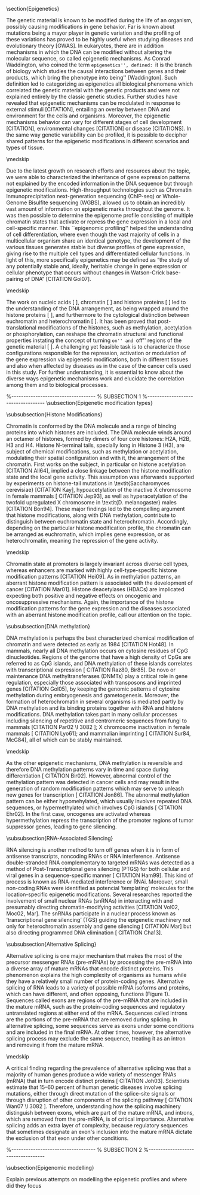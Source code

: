 \section{Epigenetics}

The genetic material is known to be modified during the life of an organism, possibly causing modifications in gene behavior. Far is known about mutations being a mayor player in genetic variation and the profiling of these variations has proved to be highly useful when studying diseases and evolutionary theory [GWAS]. In eukaryotes, there are in addition mechanisms in which the DNA can be modified without altering the molecular sequence, so called epigenetic mechanisms. As Conrad Waddington, who coined the term ``epigenetics'', defined: ``it is the branch of biology which studies the causal interactions between genes and their products, which bring the phenotype into being'' [Waddington]. Such definition led to categorizing as epigenetics all biological phenomena which correlated the genetic material with the genetic products and were not explained entirely by the classic genetic studies. Further studies have revealed that epigenetic mechanisms can be modulated in response to external stimuli [CITATION], entailing an overlay between DNA  and environment for the cells and organisms. Moreover, the epigenetic mechanisms behavior can vary for different stages of cell development [CITATION], environmental changes [CITATION] or disease [CITATIONS]. In the same way genetic variability can be profiled, it is possible to decipher shared patterns for the epigenetic modifications in different scenarios and types of tissue.

\medskip

Due to the latest growth on research efforts and resources about the topic, we were able to characterized the inheritance of gene expression patterns not explained by the encoded information in the DNA sequence but through epigenetic modifications. High-throughput technologies such as Chromatin Inmunoprecipitation next-generation sequencing (ChIP-seq) or Whole-Genome Bisulfite sequencing (WGBS), allowed us to obtain an incredibly vast amount of information on epigenetic marks throughout the genome. It was then possible to determine the epigenome profile consisting of multiple chromatin states that activate or repress the gene expression in a local and cell-specific manner. This ``epigenomic profiling'' helped the understanding of cell differentiation, where even though the vast majority of cells in a multicellular organism share an identical genotype, the development of the various tissues generates stable but diverse profiles of gene expression, giving rise to the multiple cell types and differentiated cellular functions. In light of this, more specifically epigenetics may be defined as “the study of any potentially stable and, ideally, heritable change in gene expression or cellular phenotype that occurs without changes in Watson-Crick base-pairing of DNA” [CITATION Gol07].

\medskip

The work on nucleic acids [ ], chromatin [ ] and histone proteins [ ] led to the understanding of the DNA arrangement, as being wrapped around the histone proteins [ ], and furthermore to the cytological distinction between euchromatin and heterochromatin [ ]. It has been proved that post-translational modifications of the histones, such as methylation, acetylation or phosphorylation, can reshape the chromatin structural and functional properties instating the concept of turning ``on'' and ``off'' regions of the genetic material [ ]. A challenging yet feasible task is to characterize those configurations responsible for the repression, activation or modulation of the gene expression via epigenetic modifications, both in different tissues and also when affected by diseases as in the case of the cancer cells used in this study. For further understanding, it is essential to know about the diverse ways epigenetic mechanisms work and elucidate the correlation among them and to biological processes.

%-----------------------------------
%	SUBSECTION 1
%-----------------------------------
\subsection{Epigenetic modification types}

\subsubsection{Histone Modifications}

Chromatin is conformed by the DNA molecule and a range of binding proteins into which histones are included. The DNA molecule winds around an octamer of histones, formed by dimers of four core histones:  H2A, H2B, H3 and H4. Histone N-terminal tails, specially long in Histone 3 (H3), are subject of chemical modifications, such as methylation or acetylation, modulating their spatial configuration and with it, the arrangement of the chromatin. First works on the subject, in particular on histone acetylation [CITATION All64], implied a close linkage between the histone modification state and the local gene activity. This assumption was afterwards supported by experiments on histone-tail mutations  in \textit{Saccharomyces cerevisiae} [CITATION Kay], hypoacetylation of the inactive X chromosome in female mammals [ CITATION Jep93], as well as hyperacetylation of the twofold upregulated X chromosome in \textit{D. melanogaster} males [CITATION Bon94]. These major findings led to the compelling argument that histone modifications, along with DNA methylation, contribute to distinguish between euchromatin state and heterochromatin. Accordingly, depending on the particular histone modification profile, the chromatin can be arranged as euchromatin, which implies gene expression, or as heterochromatin, meaning the repression of the gene activity.

\medskip

Chromatin state at promoters is largely invariant across diverse cell types, whereas enhancers are marked with highly cell-type-specific histone modification patterns [CITATION Hei09]. As in methylation patterns, an aberrant histone modification pattern is associated with the development of cancer [CITATION Mar01]. Histone deacetylases (HDACs) are implicated expecting both positive and negative effects on oncogenic and oncosuppressive mechanisms. Again, the importance of the histone modification patterns for the gene expression and the diseases associated with an aberrant histone modification profile, call our attention on the topic.

\subsubsection{DNA methylation}

DNA methylation is perhaps the best characterized chemical modification of chromatin and were detected as early as 1984 [CITATION Hot48]. In mammals, nearly all DNA methylation occurs on cytosine residues of CpG dinucleotides. Regions of the genome that have a high density of CpGs are referred to as CpG islands, and DNA methylation of these islands correlates with transcriptional expression [ CITATION Raz80, Bir85]. De novo or maintenance DNA methyltransferases (DNMTs) play a critical role in gene regulation, especially those associated with transposons and imprinted genes [CITATION Gol05], by keeping the genomic patterns of cytosine methylation during embryogenesis and gametogenesis. Moreover, the formation of heterochromatin in several organisms is mediated partly by DNA methylation and its binding proteins together with RNA and histone modifications. DNA methylation takes part in many cellular processes including silencing of repetitive and centromeric sequences from fungi to mammals [CITATION Par02 \l 3082 ]; X chromosome inactivation in female mammals [ CITATION Lyo61]; and mammalian imprinting [ CITATION Sur84, McG84], all of which can be stably maintained.

\medskip

As the other epigenetic mechanisms, DNA methylation is reversible and therefore DNA methylation patterns vary in time and space during differentiation [ CITATION Bir02]. However, abnormal control of the methylation pattern was detected in cancer cells and may result in the generation of random modification patterns which may serve to unleash new genes for transcription [ CITATION Jon86]. The abnormal methylation pattern can be either hypomehylated, which usually involves repeated DNA sequences, or hypermethylated which involves CpG islands [ CITATION Ehr02]. In the first case, oncogenes are activated whereas hypermethylation repress the transcription of the promoter regions of tumor suppressor genes, leading to gene silencing. 

\subsubsection{RNA-Associated Silencing}

RNA silencing is another method to turn off genes when it is in form of antisense transcripts, noncoding RNAs or RNA interference. Antisense double-stranded RNA complementary to targeted mRNAs was detected as a method of Post-Transcriptional gene silencing (PTGS) for both cellular and viral genes in a sequence-specific manner [ CITATION Ham99]. This kind of process is known as RNA-mediated interference or RNAi. Moreover, small non-coding RNAs were identified as potencial ‘templating’ molecules for the location-specific epigenetic modifications. Several researches reported the involvement of small nuclear RNAs (snRNAs) in interacting with and presumably directing chromatin-modifying activities [CITATION Vol02, Moc02, Mar]. The snRNAs participate in a nuclear process known as ‘transcriptional gene silencing’ (TGS) guiding the epigenetic machinery not only for heterochromatin assembly and gene silencing [ CITATION Mar] but also directing programmed DNA elimination [ CITATION Cha13].

\subsubsection{Alternative Splicing}

Alternative splicing is one major mechanism that makes the most of the precursor messenger RNAs (pre-mRNAs) by processing the pre-mRNA into a diverse array of mature mRNAs that encode distinct proteins. This phenomenon explains the high complexity of organisms as humans while they have a relatively small number of protein-coding genes. Alternative splicing of RNA leads to a variety of possible mRNA isoforms and proteins, which can have different, and often opposing, functions (Figure 1). Sequences called exons are regions of the pre-mRNA that are included in the mature mRNA, such as the protein-coding sequences and regulatory untranslated regions at either end of the mRNA. Sequences called introns are the portions of the pre-mRNA that are removed during splicing. In alternative splicing, some sequences serve as exons under some conditions and are included in the final mRNA. At other times, however, the alternative splicing process may exclude the same sequence, treating it as an intron and removing it from the mature mRNA.

\medskip

A critical finding regarding the prevalence of alternative splicing was that a majority of human genes produce a wide variety of messenger RNAs (mRNA) that in turn encode distinct proteins [ CITATION Joh03]. Scientists estimate that 15–60 percent of human genetic diseases involve splicing mutations, either through direct mutation of the splice-site signals or through disruption of other components of the splicing pathway [ CITATION Wan07 \l 3082 ]. Therefore, understanding how the splicing machinery distinguish between exons, which are part of the mature mRNA, and introns, which are removed from the pre-mRNA, is of critical importance. Alternative splicing adds an extra layer of complexity, because regulatory sequences that sometimes designate an exon's inclusion into the mature mRNA dictate the exclusion of that exon under other conditions.

%-----------------------------------
%	SUBSECTION 2
%-----------------------------------

\subsection{Epigenomic modelling}

Explain previous attempts on modelling the epigenetic profiles and where did they focus

